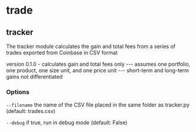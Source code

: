 # trade 

## tracker
The tracker module calculates the gain and total fees from a series of trades exported from Coinbase in CSV format

version 0.1.0 - calculates gain and total fees only --- 
assumes one portfolio, one product, one size unit, and one price unit ---
short-term and long-term gains not differentiated

### Options

`--filename` the name of the CSV file placed in the same folder as tracker.py
(default: trades.csv)
    
`--debug`
    if true, run in debug mode
    (default: False)

